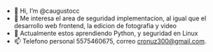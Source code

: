 - 👋 Hi, I’m @caugustocc
- 👀 Me interesa el area de seguridad  implementacion, al igual que el desarrollo web frontend, la edicion de fotografia y video
- 🌱 Actualmente estos aprendiendo Python, y seguridad en Linux
- 📫 Telefono personal 5575460675, correo cronuz300@gmail.com.

<!---
caugustocc/caugustocc is a ✨ special ✨ repository because its `README.md` (this file) appears on your GitHub profile.
You can click the Preview link to take a look at your changes.
--->
